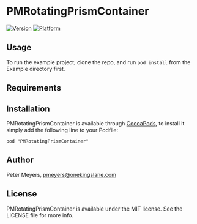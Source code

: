 # PMRotatingPrismContainer

[![Version](http://cocoapod-badges.herokuapp.com/v/PMRotatingPrismContainer/badge.png)](http://cocoadocs.org/docsets/PMRotatingPrismContainer)
[![Platform](http://cocoapod-badges.herokuapp.com/p/PMRotatingPrismContainer/badge.png)](http://cocoadocs.org/docsets/PMRotatingPrismContainer)

## Usage

To run the example project; clone the repo, and run `pod install` from the Example directory first.

## Requirements

## Installation

PMRotatingPrismContainer is available through [CocoaPods](http://cocoapods.org), to install
it simply add the following line to your Podfile:

    pod "PMRotatingPrismContainer"

## Author

Peter Meyers, pmeyers@onekingslane.com

## License

PMRotatingPrismContainer is available under the MIT license. See the LICENSE file for more info.

